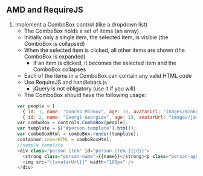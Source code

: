 ## AMD and RequireJS

1. Implement a ComboBox control (like a dropdown list)
    * The ComboBox holds a set of items (an array)
    * Initially only a single item, the selected item, is visible (the ComboBox is collapsed)
    * When the selected item is clicked, all other items are shown (the ComboBox is expanded)
        * If an item is clicked, it becomes the selected item and the ComboBox collapses
    * Each of the items in a ComboBox can contain any valid HTML code
    * Use RequireJS and handlebars.js
        * jQuery is not obligatory (use it if you will)
    * The ComboBox should have the following usage:

```js
    var people = [
      { id: 1, name: "Doncho Minkov", age: 18, avatarUrl: "images/minkov.jpg" }, 
      { id: 2, name: "Georgi Georgiev", age: 19, avatarUrl: "images/joreto.jpg" }];
    var comboBox = controls.ComboBox(people);
    var template = $("#person-template").html();
    var comboBoxHtml = comboBox.render(template);
    container.innerHTML = comboBoxHtml;
    //sample template
    <div class="person-item" id="person-item-{{id}}">
      <strong class="person-name">{{name}}</strong><p class="person-age">{{age}}</p>
      <img src="{{avatarUrl}}" width="100px" />
    </div>
```
